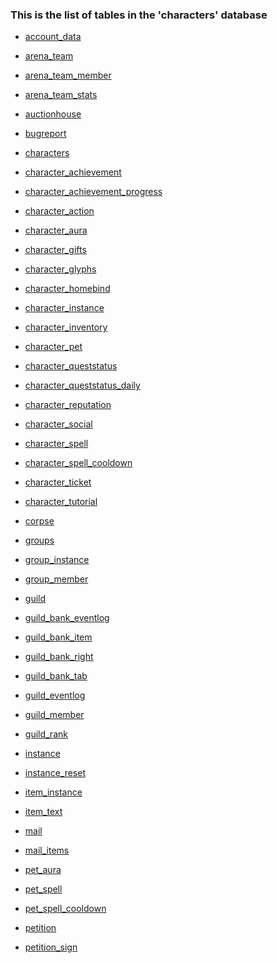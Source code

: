 ### This is the list of tables in the 'characters' database

-   [account\_data](account_data)

<!-- -->
-   [arena\_team](arena_team)

<!-- -->
-   [arena\_team\_member](arena_team_member)

<!-- -->
-   [arena\_team\_stats](arena_team_stats)

<!-- -->
-   [auctionhouse](auctionhouse)

<!-- -->
-   [bugreport](bugreport)

<!-- -->
-   [characters](characters)

<!-- -->
-   [character\_achievement](character_achievement)

<!-- -->
-   [character\_achievement\_progress](character_achievement_progress)

<!-- -->
-   [character\_action](character_action)

<!-- -->
-   [character\_aura](character_aura)

<!-- -->
-   [character\_gifts](character_gifts)

<!-- -->
-   [character\_glyphs](character_glyphs)

<!-- -->
-   [character\_homebind](character_homebind)

<!-- -->
-   [character\_instance](character_instance)

<!-- -->
-   [character\_inventory](character_inventory)

<!-- -->
-   [character\_pet](character_pet)

<!-- -->
-   [character\_queststatus](character_queststatus)

<!-- -->
-   [character\_queststatus\_daily](character_queststatus_daily)

<!-- -->
-   [character\_reputation](character_reputation)

<!-- -->
-   [character\_social](character_social)

<!-- -->
-   [character\_spell](character_spell)

<!-- -->
-   [character\_spell\_cooldown](character_spell_cooldown)

<!-- -->
-   [character\_ticket](character_ticket)

<!-- -->
-   [character\_tutorial](character_tutorial)

<!-- -->
-   [corpse](corpse)

<!-- -->
-   [groups](groups)

<!-- -->
-   [group\_instance](group_instance)

<!-- -->
-   [group\_member](group_member)

<!-- -->
-   [guild](guild)

<!-- -->
-   [guild\_bank\_eventlog](guild_bank_eventlog)

<!-- -->
-   [guild\_bank\_item](guild_bank_item)

<!-- -->
-   [guild\_bank\_right](guild_bank_right)

<!-- -->
-   [guild\_bank\_tab](guild_bank_tab)

<!-- -->
-   [guild\_eventlog](guild_eventlog)

<!-- -->
-   [guild\_member](guild_member)

<!-- -->
-   [guild\_rank](guild_rank)

<!-- -->
-   [instance](instance)

<!-- -->
-   [instance\_reset](instance_reset)

<!-- -->
-   [item\_instance](item_instance)

<!-- -->
-   [item\_text](item_text)

<!-- -->
-   [mail](mail)

<!-- -->
-   [mail\_items](mail_items)

<!-- -->
-   [pet\_aura](pet_aura)

<!-- -->
-   [pet\_spell](pet_spell)

<!-- -->
-   [pet\_spell\_cooldown](pet_spell_cooldown)

<!-- -->
-   [petition](petition)

<!-- -->
-   [petition\_sign](petition_sign)

